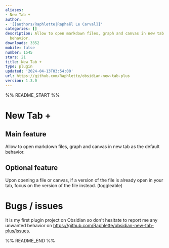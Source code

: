 ```yaml
---
aliases:
- New Tab +
author:
- '[[authors/Raphlette|Raphaël Le Carval]]'
categories: []
description: Allow to open markdown files, graph and canvas in new tab as the default
  behavior.
downloads: 3352
mobile: false
number: 1545
stars: 21
title: New Tab +
type: plugin
updated: '2024-04-13T03:54:00'
url: https://github.com/Raphlette/obsidian-new-tab-plus
version: 1.3.0
---
```


%% README_START %%

# New Tab +

## Main feature

Allow to open markdown files, graph and canvas in new tab as the default behavior.

## Optional feature

Upon opening a file or canvas, if a version of the file is already open in your tab, focus on the version of the file instead. (toggleable)

# Bugs / issues

It is my first plugin project on Obsidian so don't hesitate to report me any unwanted behavior on https://github.com/Raphlette/obsidian-new-tab-plus/issues.


%% README_END %%